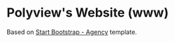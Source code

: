 # Polyview's Website (www)

Based on [Start Bootstrap - Agency](https://startbootstrap.com/template-overviews/agency/) template.